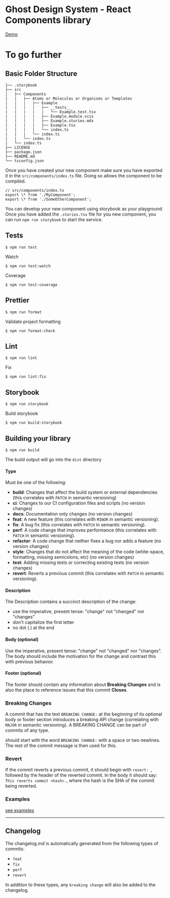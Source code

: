 # Ghost Design System - React Components library

[Demo](https://charlescoqueret.github.io/ghost-design-system/)

# To go further

## Basic Folder Structure

```
├── .storybook
├── src
│   ├── Components
|   |   ├── Atoms or Molecules or Organisms or Templates
|   |   |   ├── Example
|   |   |   |   ├── __tests__
|   |   |   |   |   └── Example.test.tsx
|   |   |   |   ├── Example.module.scss
|   |   |   |   ├── Example.stories.mdx
|   |   |   |   ├── Example.tsx
|   |   |   |   └── index.ts
|   |   |   └── index.ts
|   |   └── index.ts
|   └── index.ts
├── LICENSE
├── package.json
├── README.md
└── tsconfig.json
```

Once you have created your new component make sure you have exported it in the `src/components/index.ts` file. Doing so allows the component to be compiled.

```tsx
// src/components/index.ts
export \* from './MyComponent';
export \* from './SomeOtherComponent';
```

You can develop your new component using storybook as your playground. Once you have added the `.stories.tsx` file for you new component, you can run `npm run storybook` to start the service.

## Tests

```console
$ npm run test
```

Watch

```console
$ npm run test:watch
```

Coverage

```console
$ npm run test:coverage
```

## Prettier

```console
$ npm run format
```

Validate project formatting

```console
$ npm run format:check
```

## Lint

```console
$ npm run lint
```

Fix

```console
$ npm run lint:fix
```

## Storybook

```console
$ npm run storybook
```

Build storybook

```console
$ npm run build-storybook
```

## Building your library

```console
$ npm run build
```

The build output will go into the `dist` directory

#### Type

Must be one of the following:

- **build**: Changes that affect the build system or external dependencies (this correlates with `PATCH` in semantic versioning)
- **ci**: Changes to our CI configuration files and scripts (no version changes)
- **docs**: Documentation only changes (no version changes)
- **feat**: A new feature (this correlates with `MINOR` in semantic versioning).
- **fix**: A bug fix (this correlates with `PATCH` in semantic versioning).
- **perf**: A code change that improves performance (this correlates with `PATCH` in semantic versioning).
- **refactor**: A code change that neither fixes a bug nor adds a feature (no version changes)
- **style**: Changes that do not affect the meaning of the code (white-space, formatting, missing semicolons, etc) (no version changes)
- **test**: Adding missing tests or correcting existing tests (no version changes)
- **revert**: Reverts a previous commit (this correlates with `PATCH` in semantic versioning).

#### Description

The Description contains a succinct description of the change:

- use the imperative, present tense: "change" not "changed" nor "changes"
- don't capitalize the first letter
- no dot (.) at the end

#### Body (optional)

Use the imperative, present tense: "change" not "changed" nor "changes".
The body should include the motivation for the change and contrast this with previous behavior.

#### Footer (optional)

The footer should contain any information about **Breaking Changes** and is also the place to
reference issues that this commit **Closes**.

### Breaking Changes

A commit that has the text `BREAKING CHANGE:` at the beginning of its optional body or footer section introduces a breaking API change (correlating with `MAJOR` in semantic versioning). A BREAKING CHANGE can be part of commits of any type.

should start with the word `BREAKING CHANGE:` with a space or two newlines. The rest of the commit message is then used for this.

### Revert

If the commit reverts a previous commit, it should begin with `revert: `, followed by the header of the reverted commit. In the body it should say: `This reverts commit <hash>.`, where the hash is the SHA of the commit being reverted.

### Examples

[see examples](https://www.conventionalcommits.org/en/v1.0.0/#examples)

---

## Changelog

The changelog.md is automatically generated from the following types of commits:

- `feat`
- `fix`
- `perf`
- `revert`

In addition to these types, any `breaking change` will also be added to the changelog.
